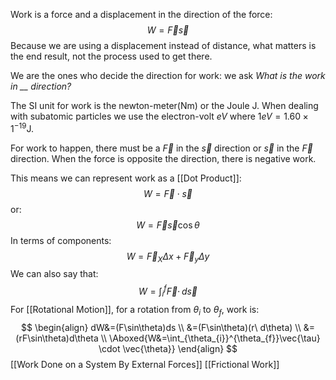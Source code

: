 Work is a force and a displacement in the direction of the force:
$$
W=\vec{F}\vec{s}
$$
Because we are using a displacement instead of distance, what matters is the end result, not the process used to get there.

We are the ones who decide the direction for work: we ask *What is the work in __ direction?*

The $\mathrm{SI}$ unit for work is the newton-meter($\mathrm{Nm}$) or the Joule $\mathrm{J}$. When dealing with subatomic particles we use the electron-volt $eV$ where $1eV=1.60\times 1^{-19}\mathrm{J}$.

For work to happen, there must be a $\vec{F}$ in the $\vec{s}$ direction or $\vec{s}$ in the $\vec{F}$ direction. When the force is opposite the direction, there is negative work.

This means we can represent work as a [[Dot Product]]:
$$
W=\vec{F}\cdot \vec{s}
$$
or:
$$
W=\vec{F}\vec{s}\cos\theta
$$
In terms of components:
$$
W=\vec{F}_{X}\Delta x+\vec{F}_{y}\Delta y
$$
We can also say that:
$$
W=\int _{i}^{f}\vec{F}\cdot \, d\vec{s} 
$$
For [[Rotational Motion]], for a rotation from $\theta_{i}$ to $\theta_{f}$, work is:
$$
\begin{align}
dW&=(F\sin\theta)ds \\
&=(F\sin\theta)(r\ d\theta) \\
&=(rF\sin\theta)d\theta \\
\Aboxed{W&=\int_{\theta_{i}}^{\theta_{f}}\vec{\tau} \cdot \vec{\theta}}
\end{align}
$$
[[Work Done on a System By External Forces]]
[[Frictional Work]]
